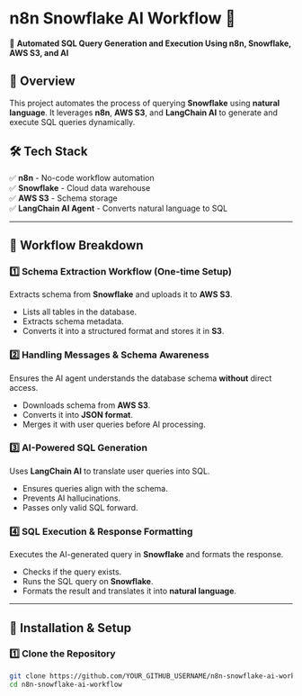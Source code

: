 # n8n Snowflake AI Workflow 🚀  
🔹 **Automated SQL Query Generation and Execution Using n8n, Snowflake, AWS S3, and AI**  

## 📌 Overview  
This project automates the process of querying **Snowflake** using **natural language**. It leverages **n8n**, **AWS S3**, and **LangChain AI** to generate and execute SQL queries dynamically.  

## 🛠 Tech Stack  
✅ **n8n** - No-code workflow automation  
✅ **Snowflake** - Cloud data warehouse  
✅ **AWS S3** - Schema storage  
✅ **LangChain AI Agent** - Converts natural language to SQL  

---

## 📌 Workflow Breakdown  

### 1️⃣ Schema Extraction Workflow (One-time Setup)  
Extracts schema from **Snowflake** and uploads it to **AWS S3**.  
- Lists all tables in the database.  
- Extracts schema metadata.  
- Converts it into a structured format and stores it in **S3**.  

### 2️⃣ Handling Messages & Schema Awareness  
Ensures the AI agent understands the database schema **without** direct access.  
- Downloads schema from **AWS S3**.  
- Converts it into **JSON format**.  
- Merges it with user queries before AI processing.  

### 3️⃣ AI-Powered SQL Generation  
Uses **LangChain AI** to translate user queries into SQL.  
- Ensures queries align with the schema.  
- Prevents AI hallucinations.  
- Passes only valid SQL forward.  

### 4️⃣ SQL Execution & Response Formatting  
Executes the AI-generated query in **Snowflake** and formats the response.  
- Checks if the query exists.  
- Runs the SQL query on **Snowflake**.  
- Formats the result and translates it into **natural language**.  

---

## 📌 Installation & Setup  

### 1️⃣ Clone the Repository  
```sh
git clone https://github.com/YOUR_GITHUB_USERNAME/n8n-snowflake-ai-workflow.git
cd n8n-snowflake-ai-workflow
